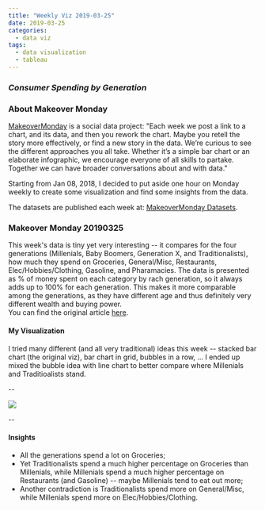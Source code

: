 ```yaml
---
title: "Weekly Viz 2019-03-25"
date: 2019-03-25
categories:
  - data viz
tags:
  - data visualization
  - tableau
---
```


### *Consumer Spending by Generation*


### About Makeover Monday

[MakeoverMonday](http://www.makeovermonday.co.uk/) is a social data project:
"Each week we post a link to a chart, and its data, and then you rework the chart.
Maybe you retell the story more effectively, or find a new story in the data.
We’re curious to see the different approaches you all take. Whether it’s a simple bar chart or an elaborate infographic, we encourage everyone of all skills to partake.
Together we can have broader conversations about and with data."

Starting from Jan 08, 2018, I decided to put aside one hour on Monday weekly to create some visualization and find some insights from the data.

The datasets are published each week at: [MakeoverMonday Datasets](http://www.makeovermonday.co.uk/data/).

### Makeover Monday 20190325

This week's data is tiny yet very interesting -- it compares for the four generations (Millenials, Baby Boomers, Generation X, and Traditionalists), how much they spend on Groceries, General/Misc, Restaurants, Elec/Hobbies/Clothing, Gasoline, and Pharamacies. The data is presented as % of money spent on each category by rach generation, so it always adds up to 100% for each generation. This makes it more comparable among the generations, as they have different age and thus definitely very different wealth and buying power.  
You can find the original article [here](https://finance.yahoo.com/news/chart-reveals-huge-difference-millennials-201133732.html).

#### My Visualization

I tried many different (and all very traditional) ideas this week -- stacked bar chart (the original viz), bar chart in grid, bubbles in a row, ... I ended up mixed the bubble idea with line chart to better compare where Millenials and Traditioalists stand.  

--  
<div class='tableauPlaceholder' id='viz1553581469275' style='position: relative'>
<noscript><a href='#'>
  <img alt=' ' src='https:&#47;&#47;public.tableau.com&#47;static&#47;images&#47;Ma&#47;MakeOverMonday20190325_15535807693430&#47;ConsumerSpendingbyGeneration&#47;1_rss.png' style='border: none' />
</a></noscript>
<object class='tableauViz'  style='display:none;'>
  <param name='host_url' value='https%3A%2F%2Fpublic.tableau.com%2F' /> 
  <param name='embed_code_version' value='3' />
  <param name='site_root' value='' />
  <param name='name' value='MakeOverMonday20190325_15535807693430&#47;ConsumerSpendingbyGeneration' />
  <param name='tabs' value='no' />
  <param name='toolbar' value='yes' />
  <param name='static_image' value='https:&#47;&#47;public.tableau.com&#47;static&#47;images&#47;Ma&#47;MakeOverMonday20190325_15535807693430&#47;ConsumerSpendingbyGeneration&#47;1.png' /> 
  <param name='animate_transition' value='yes' />
  <param name='display_static_image' value='yes' />
  <param name='display_spinner' value='yes' />
  <param name='display_overlay' value='yes' />
  <param name='display_count' value='yes' />
</object></div>              
<script type='text/javascript'>                  
  var divElement = document.getElementById('viz1553581469275');       
  var vizElement = divElement.getElementsByTagName('object')[0];        
  vizElement.style.width='800px';vizElement.style.height='827px';          
  var scriptElement = document.createElement('script');                   
  scriptElement.src = 'https://public.tableau.com/javascripts/api/viz_v1.js';   
  vizElement.parentNode.insertBefore(scriptElement, vizElement);              
</script>
  

--  

#### Insights
* All the generations spend a lot on Groceries;  
* Yet Traditionalists spend a much higher percentage on Groceries than Millenials, while Millenials spend a much higher percentage on Restaurants (and Gasoline) -- maybe Millenials tend to eat out more;  
* Another contradiction is Traditionalists spend more on General/Misc, while Millenials spend more on Elec/Hobbies/Clothing.  

